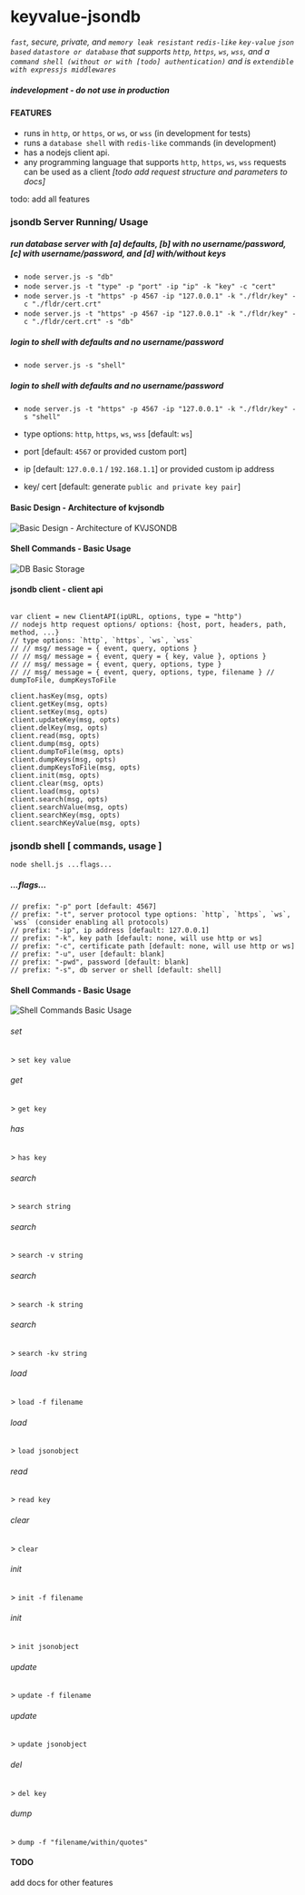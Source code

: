 # keyvalue-jsondb
*`fast`, secure, private, and `memory leak resistant` `redis-like` `key-value` `json based` `datastore or database` that supports `http`, `https`, `ws`, `wss`, and a `command shell (without or with [todo] authentication)` and is `extendible with expressjs middlewares`*


##### indevelopment - do not use in production


#### FEATURES


- runs in `http`, or `https`, or `ws`, or `wss` (in development for tests)
- runs a `database shell` with `redis-like` commands (in development)
- has a nodejs client api. 
- any programming language that supports `http`, `https`, `ws`, `wss` requests can be used as a client *[todo add request structure and parameters to docs]*

todo: add all features


### jsondb Server Running/ Usage


##### run database server with [a] defaults, [b] with no username/password, [c] with username/password, and [d] with/without keys

- `node server.js -s "db"`
- `node server.js -t "type" -p "port" -ip "ip" -k "key" -c "cert"`
- `node server.js -t "https" -p 4567 -ip "127.0.0.1" -k "./fldr/key" -c "./fldr/cert.crt"`
- `node server.js -t "https" -p 4567 -ip "127.0.0.1" -k "./fldr/key" -c "./fldr/cert.crt" -s "db"`

##### login to shell with defaults and no username/password
- `node server.js -s "shell"`

##### login to shell with defaults and no username/password
- `node server.js -t "https" -p 4567 -ip "127.0.0.1" -k "./fldr/key" -s "shell"`


- type options: `http`, `https`, `ws`, `wss` [default: `ws`]
- port [default: `4567` or provided custom port]
- ip [default: `127.0.0.1` / `192.168.1.1`] or provided custom ip address
- key/ cert [default: generate `public and private key pair`] 



#### Basic Design - Architecture of kvjsondb

![Basic Design - Architecture of KVJSONDB](https://github.com/ganeshkbhat/keyvalue-jsondb/blob/main/kvjsondb-json-kv-inmemory-db-architecture.jpg)


#### Shell Commands - Basic Usage
![DB Basic Storage](https://github.com/ganeshkbhat/keyvalue-jsondb/blob/main/db-basic-storage.jpg)


#### jsondb client - client api

```

var client = new ClientAPI(ipURL, options, type = "http")
// nodejs http request options/ options: {host, port, headers, path, method, ...}
// type options: `http`, `https`, `ws`, `wss`
// // msg/ message = { event, query, options }
// // msg/ message = { event, query = { key, value }, options }
// // msg/ message = { event, query, options, type }
// // msg/ message = { event, query, options, type, filename } // dumpToFile, dumpKeysToFile

client.hasKey(msg, opts)
client.getKey(msg, opts)
client.setKey(msg, opts)
client.updateKey(msg, opts)
client.delKey(msg, opts)
client.read(msg, opts)
client.dump(msg, opts)
client.dumpToFile(msg, opts)
client.dumpKeys(msg, opts)
client.dumpKeysToFile(msg, opts)
client.init(msg, opts)
client.clear(msg, opts)
client.load(msg, opts)
client.search(msg, opts)
client.searchValue(msg, opts)
client.searchKey(msg, opts)
client.searchKeyValue(msg, opts)

```

### jsondb shell [ commands, usage ]

`node shell.js ...flags...`

##### ...flags...

```
// prefix: "-p" port [default: 4567]
// prefix: "-t", server protocol type options: `http`, `https`, `ws`, `wss` (consider enabling all protocols)
// prefix: "-ip", ip address [default: 127.0.0.1]
// prefix: "-k", key path [default: none, will use http or ws]
// prefix: "-c", certificate path [default: none, will use http or ws]
// prefix: "-u", user [default: blank]
// prefix: "-pwd", password [default: blank]
// prefix: "-s", db server or shell [default: shell]
```


#### Shell Commands - Basic Usage
![Shell Commands Basic Usage](https://github.com/ganeshkbhat/keyvalue-jsondb/blob/main/shell-commands-basic-usage.jpg)


###### set
\> `set key value`

###### get
\> `get key`

###### has
\> `has key`

###### search
\> `search string`

###### search
\> `search -v string`

###### search
\> `search -k string`

###### search
\> `search -kv string`

###### load
\> `load -f filename`

###### load
\> `load jsonobject`

###### read
\> `read key`

###### clear
\> `clear`

###### init
\> `init -f filename`

###### init
\> `init jsonobject`

###### update
\> `update -f filename`

###### update
\> `update jsonobject`

###### del
\> `del key`

###### dump
\> `dump -f "filename/within/quotes"`



<!-- 

1. jsondb server (http, https, ws, wss)
2. jsondb client (http, https, ws, wss)

-->

<!-- 

3. jsondb shell (http, https, ws, wss)

-->

#### TODO

add docs for other features
